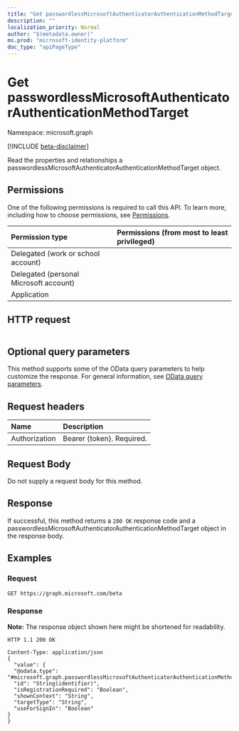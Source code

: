```yaml
---
title: "Get passwordlessMicrosoftAuthenticatorAuthenticationMethodTarget"
description: ""
localization_priority: Normal
author: "$(metadata.owner)"
ms.prod: "microsoft-identity-platform"
doc_type: "apiPageType"
---
```


# Get passwordlessMicrosoftAuthenticatorAuthenticationMethodTarget

Namespace: microsoft.graph

[!INCLUDE [beta-disclaimer](../../includes/beta-disclaimer.md)]

Read the properties and relationships a passwordlessMicrosoftAuthenticatorAuthenticationMethodTarget object.

## Permissions

One of the following permissions is required to call this API. To learn more, including how to choose permissions, see [Permissions](/graph/permissions-reference).

| Permission type                        | Permissions (from most to least privileged) |
| :------------------------------------- | :------------------------------------------ |
| Delegated (work or school account)     |                                             |
| Delegated (personal Microsoft account) |                                             |
| Application                            |                                             |

## HTTP request

<!-- {
  "blockType": "ignored"
}
-->

```http

```

## Optional query parameters

This method supports some of the OData query parameters to help customize the response. For general information, see [OData query parameters](/graph/query-parameters).

## Request headers

| Name          | Description               |
| :------------ | :------------------------ |
| Authorization | Bearer {token}. Required. |

## Request Body

<!-- Actions and Functions -->

<!-- CRUD Methods -->

Do not supply a request body for this method.

## Response

If successful, this method returns a `200 OK` response code and a passwordlessMicrosoftAuthenticatorAuthenticationMethodTarget object in the response body.

## Examples

### Request

<!-- {
  "blockType": "request",
  "name": "get_passwordlessmicrosoftauthenticatorauthenticationmethodtarget"
}
-->

```http
GET https://graph.microsoft.com/beta

```

### Response

**Note:** The response object shown here might be shortened for readability.

<!-- {
  "blockType": "response",
  "truncated": true,
  "@odata.type": "microsoft.authMethodPolicy.passwordlessMicrosoftAuthenticatorAuthenticationMethodTarget"
}
-->

```http
HTTP 1.1 200 OK

Content-Type: application/json
{
  "value": {
  "@odata.type": "#microsoft.graph.passwordlessMicrosoftAuthenticatorAuthenticationMethodTarget",
  "id": "String(identifier)",
  "isRegistrationRequired": "Boolean",
  "shownContext": "String",
  "targetType": "String",
  "useForSignIn": "Boolean"
}
}

```
